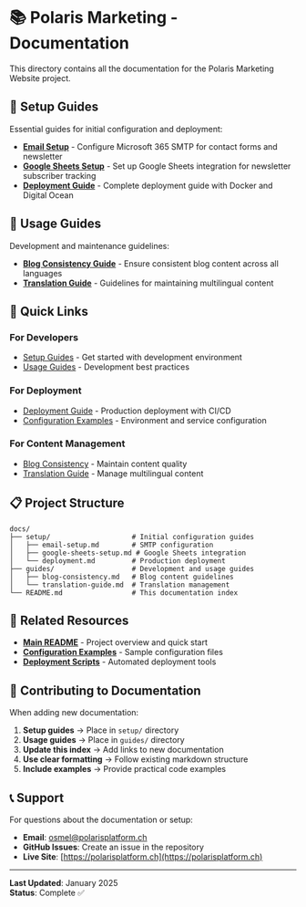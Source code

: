 # 📚 Polaris Marketing - Documentation

This directory contains all the documentation for the Polaris Marketing Website project.

## 🔧 Setup Guides

Essential guides for initial configuration and deployment:

- **[Email Setup](setup/email-setup.md)** - Configure Microsoft 365 SMTP for contact forms and newsletter
- **[Google Sheets Setup](setup/google-sheets-setup.md)** - Set up Google Sheets integration for newsletter subscriber tracking
- **[Deployment Guide](setup/deployment.md)** - Complete deployment guide with Docker and Digital Ocean

## 📖 Usage Guides

Development and maintenance guidelines:

- **[Blog Consistency Guide](guides/blog-consistency.md)** - Ensure consistent blog content across all languages
- **[Translation Guide](guides/translation-guide.md)** - Guidelines for maintaining multilingual content

## 🚀 Quick Links

### For Developers
- [Setup Guides](setup/) - Get started with development environment
- [Usage Guides](guides/) - Development best practices

### For Deployment
- [Deployment Guide](setup/deployment.md) - Production deployment with CI/CD
- [Configuration Examples](../config/) - Environment and service configuration

### For Content Management
- [Blog Consistency](guides/blog-consistency.md) - Maintain content quality
- [Translation Guide](guides/translation-guide.md) - Manage multilingual content

## 📋 Project Structure

```
docs/
├── setup/                    # Initial configuration guides
│   ├── email-setup.md        # SMTP configuration
│   ├── google-sheets-setup.md # Google Sheets integration
│   └── deployment.md         # Production deployment
├── guides/                   # Development and usage guides
│   ├── blog-consistency.md   # Blog content guidelines
│   └── translation-guide.md  # Translation management
└── README.md                 # This documentation index
```

## 🔗 Related Resources

- **[Main README](../README.md)** - Project overview and quick start
- **[Configuration Examples](../config/)** - Sample configuration files
- **[Deployment Scripts](../deploy/)** - Automated deployment tools

## 📝 Contributing to Documentation

When adding new documentation:

1. **Setup guides** → Place in `setup/` directory
2. **Usage guides** → Place in `guides/` directory
3. **Update this index** → Add links to new documentation
4. **Use clear formatting** → Follow existing markdown structure
5. **Include examples** → Provide practical code examples

## 📞 Support

For questions about the documentation or setup:

- **Email**: osmel@polarisplatform.ch
- **GitHub Issues**: Create an issue in the repository
- **Live Site**: [https://polarisplatform.ch](https://polarisplatform.ch)

---

**Last Updated**: January 2025  
**Status**: Complete ✅ 